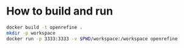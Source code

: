 # How to build and run

```bash
docker build -t openrefine .
mkdir -p workspace
docker run -p 3333:3333 -v $PWD/workspace:/workspace openrefine
```
